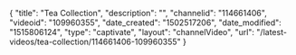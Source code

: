 {
    "title": "Tea Collection",
    "description": "",
    "channelid": "114661406",
    "videoid": "109960355",
    "date_created": "1502517206",
    "date_modified": "1515806124",
    "type": "captivate",
    "layout": "channelVideo",
    "url": "\/latest-videos\/tea-collection\/114661406-109960355"
}